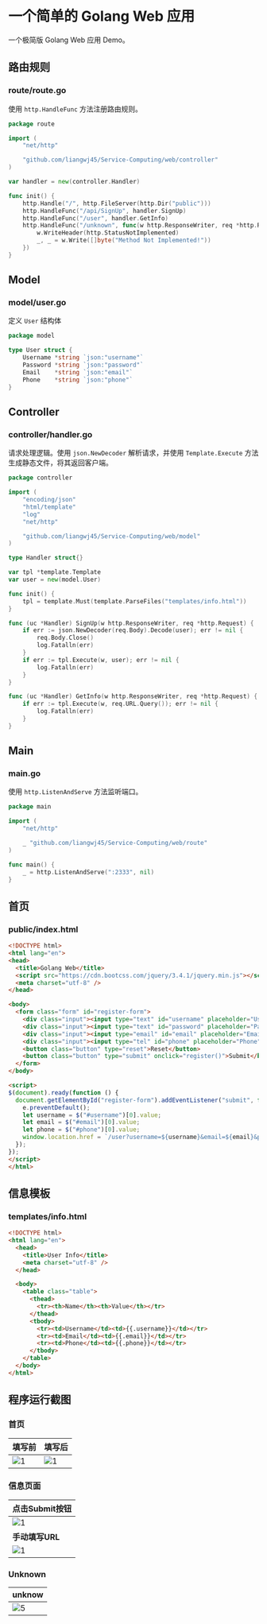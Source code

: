 # 一个简单的 Golang Web 应用

一个极简版 Golang Web 应用 Demo。

## 路由规则

### route/route.go

使用 `http.HandleFunc` 方法注册路由规则。

```go
package route

import (
	"net/http"

	"github.com/liangwj45/Service-Computing/web/controller"
)

var handler = new(controller.Handler)

func init() {
	http.Handle("/", http.FileServer(http.Dir("public")))
	http.HandleFunc("/api/SignUp", handler.SignUp)
	http.HandleFunc("/user", handler.GetInfo)
	http.HandleFunc("/unknown", func(w http.ResponseWriter, req *http.Request) {
		w.WriteHeader(http.StatusNotImplemented)
		_, _ = w.Write([]byte("Method Not Implemented!"))
	})
}
```

## Model

### model/user.go

定义 `User` 结构体

```go
package model

type User struct {
	Username *string `json:"username"`
	Password *string `json:"password"`
	Email    *string `json:"email"`
	Phone    *string `json:"phone"`
}
```

## Controller

### controller/handler.go

请求处理逻辑。使用 `json.NewDecoder` 解析请求，并使用 `Template.Execute` 方法生成静态文件，将其返回客户端。

```go
package controller

import (
	"encoding/json"
	"html/template"
	"log"
	"net/http"

	"github.com/liangwj45/Service-Computing/web/model"
)

type Handler struct{}

var tpl *template.Template
var user = new(model.User)

func init() {
	tpl = template.Must(template.ParseFiles("templates/info.html"))
}

func (uc *Handler) SignUp(w http.ResponseWriter, req *http.Request) {
	if err := json.NewDecoder(req.Body).Decode(user); err != nil {
		req.Body.Close()
		log.Fatalln(err)
	}
	if err := tpl.Execute(w, user); err != nil {
		log.Fatalln(err)
	}
}

func (uc *Handler) GetInfo(w http.ResponseWriter, req *http.Request) {
	if err := tpl.Execute(w, req.URL.Query()); err != nil {
		log.Fatalln(err)
	}
}
```

## Main

### main.go

使用 `http.ListenAndServe` 方法监听端口。

```go
package main

import (
	"net/http"

	_ "github.com/liangwj45/Service-Computing/web/route"
)

func main() {
	_ = http.ListenAndServe(":2333", nil)
}
```

## 首页

### public/index.html

```html
<!DOCTYPE html>
<html lang="en">
<head>
  <title>Golang Web</title>
  <script src="https://cdn.bootcss.com/jquery/3.4.1/jquery.min.js"></script>
  <meta charset="utf-8" />
</head>

<body>
  <form class="form" id="register-form">
    <div class="input"><input type="text" id="username" placeholder="Username" /></div>
    <div class="input"><input type="text" id="password" placeholder="Password" /></div>
    <div class="input"><input type="email" id="email" placeholder="Email" /></div>
    <div class="input"><input type="tel" id="phone" placeholder="Phone" /></div>
    <button class="button" type="reset">Reset</button>
    <button class="button" type="submit" onclick="register()">Submit</button>
  </form>
</body>

<script>
$(document).ready(function () {
  document.getElementById("register-form").addEventListener("submit", function (e) {
    e.preventDefault();
    let username = $("#username")[0].value;
    let email = $("#email")[0].value;
    let phone = $("#phone")[0].value;
    window.location.href = `/user?username=${username}&email=${email}&phone=${phone}`;
  });
});
</script>
</html>
```

## 信息模板

### templates/info.html

```html
<!DOCTYPE html>
<html lang="en">
  <head>
    <title>User Info</title>
    <meta charset="utf-8" />
  </head>

  <body>
    <table class="table">
      <thead>
        <tr><th>Name</th><th>Value</th></tr>
      </thead>
      <tbody>
        <tr><td>Username</td><td>{{.username}}</td></tr>
        <tr><td>Email</td><td>{{.email}}</td></tr>
        <tr><td>Phone</td><td>{{.phone}}</td></tr>
      </tbody>
    </table>
  </body>
</html>
```

## 程序运行截图

### 首页

| 填写前                                        | 填写后                                        |
| :-------------------------------------------- | :-------------------------------------------- |
| ![1](./img/1.png) | ![1](./img/2.png) |

### 信息页面

| 点击Submit按钮                                |
| --------------------------------------------- |
| ![1](./img/3.png) |
| **手动填写URL**                               |
| ![1](./img/4.png) |

### Unknown

| unknow                                        |
| --------------------------------------------- |
| ![5](./img/5.png) |









